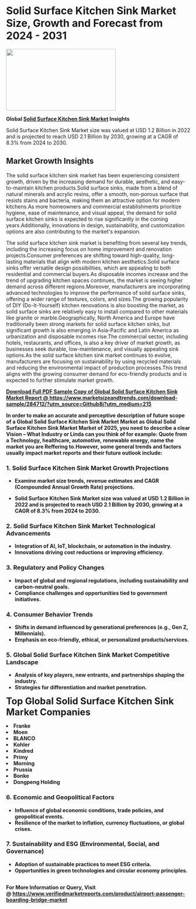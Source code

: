 <H1>Solid Surface Kitchen Sink Market Size, Growth and Forecast from 2024 - 2031</H1><img class="aligncenter size-medium wp-image-584254" src="https://thirdeyenews.in/wp-content/uploads/2024/09/Global-Market-Research-300x168.jpeg" alt="" width="300" height="168" /><p><strong>Global&nbsp;<a href="https://www.marketsizeandtrends.com/download-sample/284712/?utm_source=Github8j?utm_medium=215">Solid Surface Kitchen Sink Market</a> Insights</strong></p><p>Solid Surface Kitchen Sink Market size was valued at USD 1.2 Billion in 2022 and is projected to reach USD 2.1 Billion by 2030, growing at a CAGR of 8.3% from 2024 to 2030.</p><p><h2>Market Growth Insights</h2> <p>The solid surface kitchen sink market has been experiencing consistent growth, driven by the increasing demand for durable, aesthetic, and easy-to-maintain kitchen products.Solid surface sinks, made from a blend of natural minerals and acrylic resins, offer a smooth, non-porous surface that resists stains and bacteria, making them an attractive option for modern kitchens.As more homeowners and commercial establishments prioritize hygiene, ease of maintenance, and visual appeal, the demand for solid surface kitchen sinks is expected to rise significantly in the coming years.Additionally, innovations in design, sustainability, and customization options are also contributing to the market's expansion.</p> <p><strong><a href="#"></a></strong></p> <p>The solid surface kitchen sink market is benefiting from several key trends, including the increasing focus on home improvement and renovation projects.Consumer preferences are shifting toward high-quality, long-lasting materials that align with modern kitchen aesthetics.Solid surface sinks offer versatile design possibilities, which are appealing to both residential and commercial buyers.As disposable incomes increase and the trend of upgrading kitchen spaces continues, the market is seeing higher demand across different regions.Moreover, manufacturers are incorporating advanced technologies to improve the performance of solid surface sinks, offering a wider range of textures, colors, and sizes.The growing popularity of DIY (Do-It-Yourself) kitchen renovations is also boosting the market, as solid surface sinks are relatively easy to install compared to other materials like granite or marble.Geographically, North America and Europe have traditionally been strong markets for solid surface kitchen sinks, but significant growth is also emerging in Asia-Pacific and Latin America as urbanization and disposable incomes rise.The commercial sector, including hotels, restaurants, and offices, is also a key driver of market growth, as businesses seek durable, low-maintenance, and visually appealing sink options.As the solid surface kitchen sink market continues to evolve, manufacturers are focusing on sustainability by using recycled materials and reducing the environmental impact of production processes.This trend aligns with the growing consumer demand for eco-friendly products and is expected to further stimulate market growth.<p><strong><a href="#"></p><p><span class=""><strong>Download Full PDF Sample Copy of Global Solid Surface Kitchen Sink Market Report</strong> @ <a href="https://www.marketsizeandtrends.com/download-sample/284712/?utm_source=Github8j?utm_medium=215" target="_blank">https://www.marketsizeandtrends.com/download-sample/284712/?utm_source=Github8j?utm_medium=215</a></span></p><p>In order to make an accurate and perceptive description of future scope of a Global&nbsp;Solid Surface Kitchen Sink Market Market as Global&nbsp;Solid Surface Kitchen Sink Market Market of 2025, you need to describe a clear Vision &ndash; What Industry or Linda can you think of for example: Quote from a Technology, healthcare, automotive, renewable energy, name the market you are Reffering to.However, some general trends and factors usually impact market reports and their future outlook include:</p><h3>1.&nbsp;<strong>Solid Surface Kitchen Sink Market Growth Projections</strong></h3><ul><li>Examine market size trends, revenue estimates and CAGR (Compounded Annual Growth Rate) projections.</li><li><p>Solid Surface Kitchen Sink Market size was valued at USD 1.2 Billion in 2022 and is projected to reach USD 2.1 Billion by 2030, growing at a CAGR of 8.3% from 2024 to 2030.</p></li></ul><h3>2.&nbsp;<strong>Solid Surface Kitchen Sink Market Technological Advancements</strong></h3><ul><li>Integration of AI, IoT, blockchain, or automation in the industry.</li><li>Innovations driving cost reductions or improving efficiency.</li></ul><h3>3.&nbsp;<strong>Regulatory and Policy Changes</strong></h3><ul><li>Impact of global and regional regulations, including sustainability and carbon-neutral goals.</li><li>Compliance challenges and opportunities tied to government initiatives.</li></ul><h3>4.&nbsp;<strong>Consumer Behavior Trends</strong></h3><ul><li>Shifts in demand influenced by generational preferences (e.g., Gen Z, Millennials).</li><li>Emphasis on eco-friendly, ethical, or personalized products/services.</li></ul><h3>5.&nbsp;<strong>Global Solid Surface Kitchen Sink Market Competitive Landscape</strong></h3><ul><li>Analysis of key players, new entrants, and partnerships shaping the industry.</li><li>Strategies for differentiation and market penetration.</li></ul><p data-pm-slice="1 1 []"><span style="color: inherit; font-family: inherit; font-size: 25px;">Top Global Solid Surface Kitchen Sink Market Companies</span></p><div class="" data-test-id=""><p><li>Franke</li><li> Moen</li><li> BLANCO</li><li> Kohler</li><li> Kindred</li><li> Primy</li><li> Morning</li><li> Prussia</li><li> Bonke</li><li> Dongpeng Holding</li></p></div><h3>6.&nbsp;<strong>Economic and Geopolitical Factors</strong></h3><ul><li>Influence of global economic conditions, trade policies, and geopolitical events.</li><li>Resilience of the market to inflation, currency fluctuations, or global crises.</li></ul><h3>7.&nbsp;<strong>Sustainability and ESG (Environmental, Social, and Governance)</strong></h3><ul><li>Adoption of sustainable practices to meet ESG criteria.</li><li>Opportunities in green technologies and circular economy principles.</li></ul><h2><strong style="font-size: 14px;">For More Information or Query, Visit @&nbsp;</strong><a style="background-color: #ffffff; font-size: 14px;" href="https://www.marketsizeandtrends.com/report/solid-surface-kitchen-sink-market/" target="_blank">https://www.verifiedmarketreports.com/product/airport-passenger-boarding-bridge-market</a></h2>